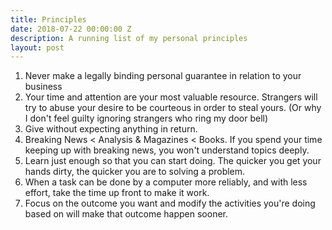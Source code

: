 ```yaml
---
title: Principles
date: 2018-07-22 00:00:00 Z
description: A running list of my personal principles
layout: post
---
```


1. Never make a legally binding personal guarantee in relation to your business
2. Your time and attention are your most valuable resource. Strangers will try to abuse your desire to be courteous in order to steal yours. (Or why I don't feel guilty ignoring strangers who ring my door bell)
3. Give without expecting anything in return.
4. Breaking News < Analysis & Magazines < Books. If you spend your time keeping up with breaking news, you won't understand topics deeply.
5. Learn just enough so that you can start doing. The quicker you get your hands dirty, the quicker you are to solving a problem. 
6. When a task can be done by a computer more reliably, and with less effort, take the time up front to make it work. 
7. Focus on the outcome you want and modify the activities you're doing based on will make that outcome happen sooner. 
